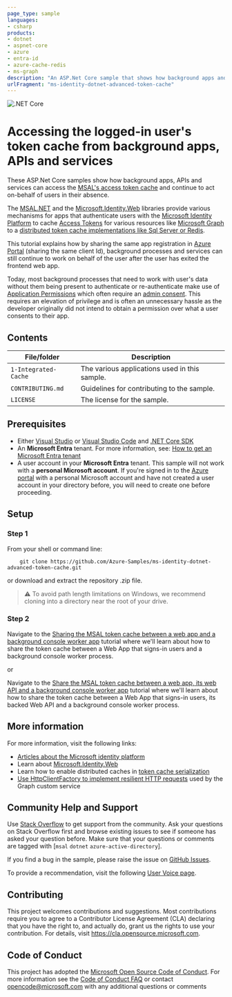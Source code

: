 ```yaml
---
page_type: sample
languages:
- csharp
products:
- dotnet
- aspnet-core
- azure
- entra-id
- azure-cache-redis
- ms-graph
description: "An ASP.Net Core sample that shows how background apps and services can access the MSAL token cache and continue to act on-behalf of users in their absence."
urlFragment: "ms-identity-dotnet-advanced-token-cache"
---
```


![.NET Core](https://github.com/Azure-Samples/ms-identity-dotnet-advanced-token-cache/workflows/.NET%20Core/badge.svg)

# Accessing the logged-in user's token cache from background apps, APIs and services

These ASP.Net Core samples show how background apps, APIs and services can access  the [MSAL's access token cache](https://github.com/AzureAD/microsoft-authentication-library-for-dotnet/wiki/token-cache-serialization) and continue to act on-behalf of users in their absence.

The [MSAL.NET](http://aka.ms/msal-net) and the [Microsoft.Identity.Web](https://aka.ms/microsoft-identity-web) libraries provide various mechanisms for apps that authenticate users with the [Microsoft Identity Platform](https://aka.ms/identityplatform) to cache [Access Tokens](https://aka.ms/access-tokens) for various resources like [Microsoft Graph](https://graph.microsoft.com) to a [distributed token cache implementations like Sql Server or Redis](https://github.com/AzureAD/microsoft-identity-web/wiki/token-cache-serialization).

This tutorial explains how by sharing the same app registration in [Azure Portal](https://portal.azure.com/) (sharing the same client Id), background processes and services can still continue to work on behalf of the user after the user has exited the frontend web app.

Today, most background processes that need to work with user's data without them being present to authenticate or re-authenticate make use of [Application Permissions](https://docs.microsoft.com/graph/auth/auth-concepts#microsoft-graph-permissions) which often require an [admin consent](https://learn.microsoft.com/entra/identity-platform/v2-admin-consent). This requires an elevation of privilege and is often an unnecessary hassle as the developer originally did not intend to obtain a permission over what a user consents to their app.

## Contents

| File/folder                 | Description                                |
|-----------------------------|--------------------------------------------|
| `1-Integrated-Cache`        | The various applications used in this sample. |
| `CONTRIBUTING.md`           | Guidelines for contributing to the sample. |
| `LICENSE`                   | The license for the sample.                |

## Prerequisites

- Either [Visual Studio](https://visualstudio.microsoft.com/downloads/) or [Visual Studio Code](https://code.visualstudio.com/download) and [.NET Core SDK](https://www.microsoft.com/net/learn/get-started)
- An **Microsoft Entra** tenant. For more information, see: [How to get an Microsoft Entra tenant](https://learn.microsoft.com/entra/identity-platform/quickstart-create-new-tenant)
- A user account in your **Microsoft Entra** tenant. This sample will not work with a **personal Microsoft account**.  If you're signed in to the [Azure portal](https://portal.azure.com) with a personal Microsoft account and have not created a user account in your directory before, you will need to create one before proceeding.

## Setup

### Step 1

From your shell or command line:

```console
    git clone https://github.com/Azure-Samples/ms-identity-dotnet-advanced-token-cache.git
```

or download and extract the repository .zip file.

> :warning: To avoid path length limitations on Windows, we recommend cloning into a directory near the root of your drive.

### Step 2

Navigate to the [Sharing the MSAL token cache between a web app and a background console worker app](./1-Integrated-Cache/1-1-WebApp-BgWorker/README.md) tutorial where we'll learn about how to share the token cache between a Web App that signs-in users and a background console worker process.

or

Navigate to the [Share the MSAL token cache between a web app, its web API and a background console worker app](./1-Integrated-Cache/1-2-WebAPI-BgWorker/README.md) tutorial where we'll learn about how to share the token cache between a Web App that signs-in users, its backed Web API and a background console worker process.

## More information

For more information, visit the following links:

- [Articles about the Microsoft identity platform](https://aka.ms/aaddevv2)
- Learn about [Microsoft.Identity.Web](https://github.com/AzureAD/microsoft-identity-web/wiki)
- Learn how to enable distributed caches in [token cache serialization](https://github.com/AzureAD/microsoft-identity-web/wiki/token-cache-serialization)
- [Use HttpClientFactory to implement resilient HTTP requests](https://docs.microsoft.com/dotnet/standard/microservices-architecture/implement-resilient-applications/use-httpclientfactory-to-implement-resilient-http-requests) used by the Graph custom service

## Community Help and Support

Use [Stack Overflow](http://stackoverflow.com/questions/tagged/msal) to get support from the community.
Ask your questions on Stack Overflow first and browse existing issues to see if someone has asked your question before.
Make sure that your questions or comments are tagged with [`msal` `dotnet` `azure-active-directory`].

If you find a bug in the sample, please raise the issue on [GitHub Issues](../../issues).

To provide a recommendation, visit the following [User Voice page](https://feedback.azure.com/forums/169401-azure-active-directory).

## Contributing

This project welcomes contributions and suggestions.  Most contributions require you to agree to a
Contributor License Agreement (CLA) declaring that you have the right to, and actually do, grant us
the rights to use your contribution. For details, visit https://cla.opensource.microsoft.com.

## Code of Conduct

This project has adopted the [Microsoft Open Source Code of Conduct](https://opensource.microsoft.com/codeofconduct/).
For more information see the [Code of Conduct FAQ](https://opensource.microsoft.com/codeofconduct/faq/) or
contact [opencode@microsoft.com](mailto:opencode@microsoft.com) with any additional questions or comments
